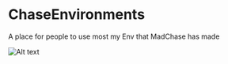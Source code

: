 # ChaseEnvironments
A place for people to use most my Env that MadChase has made 


![Alt text](Main%20Envs/360%20env/PIC.png)
